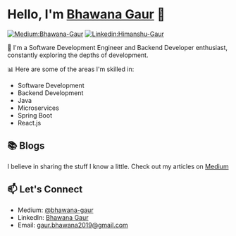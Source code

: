 # Hello, I'm [Bhawana Gaur](https://github.com/bhawana2001) 👋

[![Medium:Bhawana-Gaur](https://img.shields.io/badge/Medium-%23000000.svg?style=flat-square&logo=medium&logoColor=white)](https://medium.com/@bhawana-gaur)
[![Linkedin:Himanshu-Gaur](https://img.shields.io/badge/-BhawanaGaur-blue?style=flat-square&logo=Linkedin&logoColor=white&link=https://www.linkedin.com/in/bhawana-gaur-601322189/)](https://www.linkedin.com/in/bhawana-gaur-601322189/)

🌟 I'm a Software Development Engineer and Backend Developer enthusiast, constantly exploring the depths of development.

📊 Here are some of the areas I'm skilled in:

- Software Development
- Backend Development
- Java
- Microservices
- Spring Boot
- React.js

## 📚 Blogs
I believe in sharing the stuff I know a little. Check out my articles on [Medium](https://medium.com/@bhawana-gaur)

## 📫 Let's Connect
- Medium: [@bhawana-gaur](https://medium.com/@bhawana-gaur)
- LinkedIn: [Bhawana Gaur](https://www.linkedin.com/in/bhawana-gaur-601322189/)
- Email: [gaur.bhawana2019@gmail.com](mailto:gaur.bhawana2019@gmail.com)


